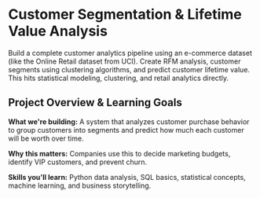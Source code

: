 # Customer Segmentation & Lifetime Value Analysis

Build a complete customer analytics pipeline using an e-commerce dataset (like the Online Retail dataset from UCI). Create RFM analysis, customer segments using clustering algorithms, and predict customer lifetime value. This hits statistical modeling, clustering, and retail analytics directly.

## Project Overview & Learning Goals
**What we're building:** A system that analyzes customer purchase behavior to group customers into segments and predict how much each customer will be worth over time.

**Why this matters:** Companies use this to decide marketing budgets, identify VIP customers, and prevent churn.

**Skills you'll learn:** Python data analysis, SQL basics, statistical concepts, machine learning, and business storytelling.
